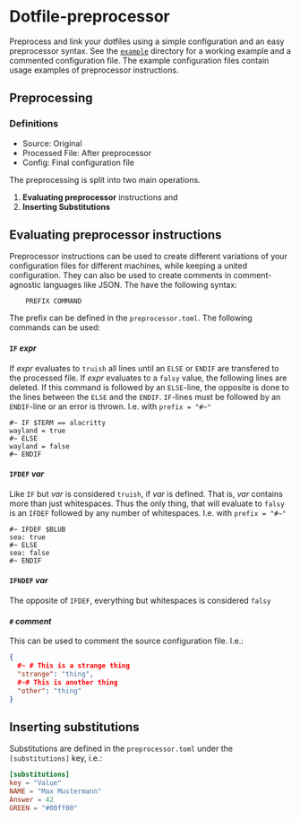 # Dotfile-preprocessor

Preprocess and link your dotfiles using a simple configuration and an easy preprocessor syntax. See the [`example`](./example) directory for a working example and a commented configuration file. The example configuration files contain usage examples of preprocessor instructions.

## Preprocessing

### Definitions

- Source: Original
- Processed File: After preprocessor
- Config: Final configuration file

The preprocessing is split into two main operations.

1) **Evaluating preprocessor** instructions and
2) **Inserting Substitutions**

## Evaluating preprocessor instructions

Preprocessor instructions can be used to create different variations of your configuration files for different machines, while keeping a united configuration. They can also be used to create comments in comment-agnostic languages like JSON. The have the following syntax:
```
    PREFIX COMMAND
```
The prefix can be defined in the `preprocessor.toml`. The following commands can be used:

#### `IF` *expr*

  If *expr* evaluates to `truish` all lines until an `ELSE` or `ENDIF` are transfered
  to the processed file. If *expr* evaluates to a `falsy` value, the following lines
  are deleted. If this command is followed by an `ELSE`-line, the opposite is done
  to the lines between the `ELSE` and the `ENDIF`. `IF`-lines must be followed by an
  `ENDIF`-line or an error is thrown. I.e. with `prefix = "#~"`
  ```
  #~ IF $TERM == alacritty
  wayland = true
  #~ ELSE
  wayland = false
  #~ ENDIF
  ```

#### `IFDEF` *var*

  Like `IF` but *var* is considered `truish`, if *var* is defined. That is, *var* contains
  more than just whitespaces. Thus the only thing, that will evaluate to `falsy` is an
  `IFDEF` followed by any number of whitespaces. I.e. with `prefix = "#~"`
  ```
  #~ IFDEF $BLUB
  sea: true
  #~ ELSE
  sea: false
  #~ ENDIF
  ```

#### `IFNDEF` *var*

  The opposite of `IFDEF`, everything but whitespaces is considered `falsy`

#### `#` *comment*

  This can be used to comment the source configuration file. I.e.:
  ```json
  {
    #~ # This is a strange thing
    "strange": "thing",
    #~# This is another thing
    "other": "thing"
  }
  ```


## Inserting substitutions

Substitutions are defined in the `preprocessor.toml` under the `[substitutions]` key, i.e.:
```toml
[substitutions]
key = "Value"
NAME = "Max Mustermann"
Answer = 42
GREEN = "#00ff00"
```
